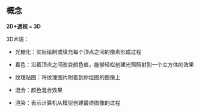 ## 概念

**2D+透视 = 3D**

3D术语：

* 光栅化：实际绘制或填充每个顶点之间的像素形成过程

* 着色：沿着顶点之间改变颜色值，能够轻松创建光照照射到一个立方体的效果

* 纹理贴图：将纹理图片附着到你绘图的图像上

* 混合：颜色混合效果

* 渲染：表示计算机从模型创建最终图像的过程

